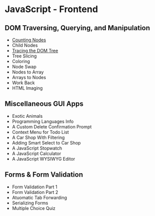 # JavaScript - Frontend

## DOM Traversing, Querying, and Manipulation

-   [Counting Nodes](counting-nodes.js)
-   Child Nodes
-   [Tracing the DOM Tree](tracing-the-dom-tree.js)
-   Tree Slicing
-   Coloring
-   Node Swap
-   Nodes to Array
-   Arrays to Nodes
-   Work Back
-   HTML Imaging

## Miscellaneous GUI Apps

-   Exotic Animals
-   Programming Languages Info
-   A Custom Delete Confirmation Prompt
-   Context Menu for Todo List
-   A Car Shop With Filtering
-   Adding Smart Select to Car Shop
-   A JavaScript Stopwatch
-   A JavaScript Calculator
-   A JavaScript WYSIWYG Editor

## Forms & Form Validation

-   Form Validation Part 1
-   Form Validation Part 2
-   Atuomatic Tab Forwarding
-   Serializing Forms
-   Multiple Choice Quiz
